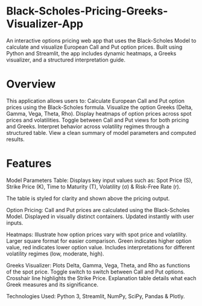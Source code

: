 # Black-Scholes-Pricing-Greeks-Visualizer-App
An interactive options pricing web app that uses the Black-Scholes Model to calculate and visualize European Call and Put option prices. Built using Python and Streamlit, the app includes dynamic heatmaps, a Greeks visualizer, and a structured interpretation guide.


# Overview

This application allows users to:
Calculate European Call and Put option prices using the Black-Scholes formula.
Visualize the option Greeks (Delta, Gamma, Vega, Theta, Rho).
Display heatmaps of option prices across spot prices and volatilities.
Toggle between Call and Put views for both pricing and Greeks.
Interpret behavior across volatility regimes through a structured table.
View a clean summary of model parameters and computed results.

# Features

Model Parameters Table:
Displays key input values such as:
Spot Price (S),
Strike Price (K),
Time to Maturity (T),
Volatility (σ) &
Risk-Free Rate (r).

The table is styled for clarity and shown above the pricing output.

Option Pricing:
Call and Put prices are calculated using the Black-Scholes Model.
Displayed in visually distinct containers.
Updated instantly with user inputs.

Heatmaps:
Illustrate how option prices vary with spot price and volatility.
Larger square format for easier comparison.
Green indicates higher option value, red indicates lower option value.
Includes interpretations for different volatility regimes (low, moderate, high).

Greeks Visualizer:
Plots Delta, Gamma, Vega, Theta, and Rho as functions of the spot price.
Toggle switch to switch between Call and Put options.
Crosshair line highlights the Strike Price.
Explanation table details what each Greek measures and its significance.

Technologies Used:
Python 3,
Streamlit,
NumPy,
SciPy,
Pandas &
Plotly.
